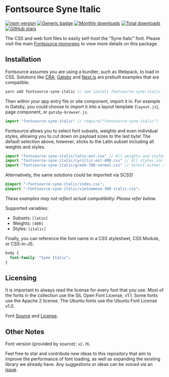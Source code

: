 # Fontsource Syne Italic

[![npm version](https://badge.fury.io/js/fontsource-syne-italic.svg)](https://www.npmjs.com/package/fontsource-syne-italic) [![Generic badge](https://img.shields.io/badge/fontsource-passing-brightgreen)](https://github.com/DecliningLotus/fontsource) [![Monthly downloads](https://badgen.net/npm/dm/fontsource-syne-italic)](https://github.com/DecliningLotus/fontsource) [![Total downloads](https://badgen.net/npm/dt/fontsource-syne-italic)](https://github.com/DecliningLotus/fontsource) [![GitHub stars](https://img.shields.io/github/stars/DecliningLotus/fontsource.svg?style=social&label=Star)](https://GitHub.com/DecliningLotus/fontsource/stargazers/)

The CSS and web font files to easily self-host the “Syne Italic” font. Please visit the main [Fontsource monorepo](https://github.com/DecliningLotus/fontsource) to view more details on this package.

## Installation

Fontsource assumes you are using a bundler, such as Webpack, to load in CSS. Solutions like [CRA](https://create-react-app.dev/), [Gatsby](https://www.gatsbyjs.org/) and [Next.js](https://nextjs.org/) are prebuilt examples that are compatible.

```javascript
yarn add fontsource-syne-italic // npm install fontsource-syne-italic
```

Then within your app entry file or site component, import it in. For example in Gatsby, you could choose to import it into a layout template (`layout.js`), page component, or `gatsby-browser.js`.

```javascript
import "fontsource-syne-italic" // require("fontsource-syne-italic")
```

Fontsource allows you to select font subsets, weights and even individual styles, allowing you to cut down on payload sizes to the last byte! The default selection above, however, sticks to the Latin subset including all weights and styles.

```javascript
import "fontsource-syne-italic/latin-ext.css" // All weights and styles included.
import "fontsource-syne-italic/cyrillic-ext-400.css" // All styles included.
import "fontsource-syne-italic/greek-700-normal.css" // Select either normal or italic.
```

Alternatively, the same solutions could be imported via SCSS!

```scss
@import "~fontsource-syne-italic/index.css";
@import "~fontsource-syne-italic/vietnamese-300-italic.css";
```

_These examples may not reflect actual compatibility. Please refer below._

Supported variables:

- Subsets: `[latin]`
- Weights: `[400]`
- Styles: `[italic]`

Finally, you can reference the font name in a CSS stylesheet, CSS Module, or CSS-in-JS.

```css
body {
  font-family: "Syne Italic";
}
```

## Licensing

It is important to always read the license for every font that you use.
Most of the fonts in the collection use the SIL Open Font License, v1.1. Some fonts use the Apache 2 license. The Ubuntu fonts use the Ubuntu Font License v1.0.

Font [Source](https://gitlab.com/bonjour-monde/fonderie/syne-typeface) and [License](https://gitlab.com/bonjour-monde/fonderie/syne-typeface/-/blob/master/OFL-LICENSE).

## Other Notes

Font version (provided by source): `v2.76`.

Feel free to star and contribute new ideas to this repository that aim to improve the performance of font loading, as well as expanding the existing library we already have. Any suggestions or ideas can be voiced via an [issue](https://github.com/DecliningLotus/fontsource/issues).
